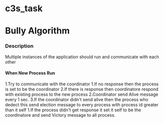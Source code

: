 # c3s_task

# Bully Algorithm

###  Description
Multiple instances of the application should run and communicate with each other


#### When New Process Run
1.Try to communicate with the coordinator
  1.If no response then the process is set to be the coordinator
  2.If there is response then coordinatore respond with existing process to the new process
2.Coordinator send Alive message every 1 sec.
3.If the coordinator didn't send alive then the process who dedect this send election message to every process with process id greater than it self
  1.If the process didn't get response it set it self to be the coordinatore and send Victory message to all process. 

